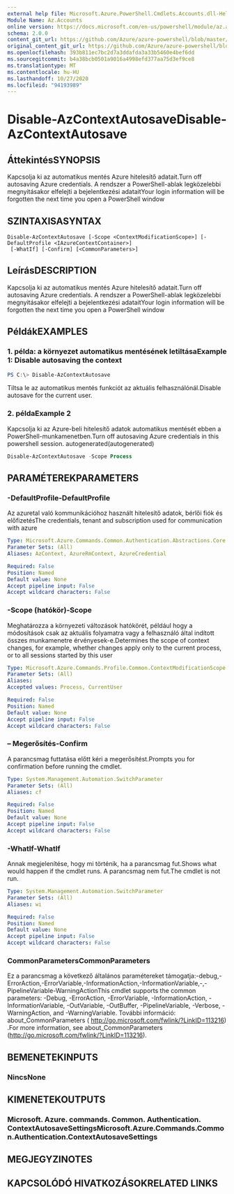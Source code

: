 ```yaml
---
external help file: Microsoft.Azure.PowerShell.Cmdlets.Accounts.dll-Help.xml
Module Name: Az.Accounts
online version: https://docs.microsoft.com/en-us/powershell/module/az.accounts/disable-azcontextautosave
schema: 2.0.0
content_git_url: https://github.com/Azure/azure-powershell/blob/master/src/Accounts/Accounts/help/Disable-AzContextAutosave.md
original_content_git_url: https://github.com/Azure/azure-powershell/blob/master/src/Accounts/Accounts/help/Disable-AzContextAutosave.md
ms.openlocfilehash: 393b811ec7bc2d7a3ddafda3a33b5460e4bef6dd
ms.sourcegitcommit: b4a38bcb0501a9016a4998efd377aa75d3ef9ce8
ms.translationtype: MT
ms.contentlocale: hu-HU
ms.lasthandoff: 10/27/2020
ms.locfileid: "94193989"
---
```

# <span data-ttu-id="ce471-101">Disable-AzContextAutosave</span><span class="sxs-lookup"><span data-stu-id="ce471-101">Disable-AzContextAutosave</span></span>

## <span data-ttu-id="ce471-102">Áttekintés</span><span class="sxs-lookup"><span data-stu-id="ce471-102">SYNOPSIS</span></span>
<span data-ttu-id="ce471-103">Kapcsolja ki az automatikus mentés Azure hitelesítő adatait.</span><span class="sxs-lookup"><span data-stu-id="ce471-103">Turn off autosaving Azure credentials.</span></span>  <span data-ttu-id="ce471-104">A rendszer a PowerShell-ablak legközelebbi megnyitásakor elfelejti a bejelentkezési adatait</span><span class="sxs-lookup"><span data-stu-id="ce471-104">Your login information will be forgotten the next time you open a PowerShell window</span></span>

## <span data-ttu-id="ce471-105">SZINTAXISA</span><span class="sxs-lookup"><span data-stu-id="ce471-105">SYNTAX</span></span>

```
Disable-AzContextAutosave [-Scope <ContextModificationScope>] [-DefaultProfile <IAzureContextContainer>]
 [-WhatIf] [-Confirm] [<CommonParameters>]
```

## <span data-ttu-id="ce471-106">Leírás</span><span class="sxs-lookup"><span data-stu-id="ce471-106">DESCRIPTION</span></span>
<span data-ttu-id="ce471-107">Kapcsolja ki az automatikus mentés Azure hitelesítő adatait.</span><span class="sxs-lookup"><span data-stu-id="ce471-107">Turn off autosaving Azure credentials.</span></span>  <span data-ttu-id="ce471-108">A rendszer a PowerShell-ablak legközelebbi megnyitásakor elfelejti a bejelentkezési adatait</span><span class="sxs-lookup"><span data-stu-id="ce471-108">Your login information will be forgotten the next time you open a PowerShell window</span></span>

## <span data-ttu-id="ce471-109">Példák</span><span class="sxs-lookup"><span data-stu-id="ce471-109">EXAMPLES</span></span>

### <span data-ttu-id="ce471-110">1. példa: a környezet automatikus mentésének letiltása</span><span class="sxs-lookup"><span data-stu-id="ce471-110">Example 1: Disable autosaving the context</span></span>
```powershell
PS C:\> Disable-AzContextAutosave
```

<span data-ttu-id="ce471-111">Tiltsa le az automatikus mentés funkciót az aktuális felhasználónál.</span><span class="sxs-lookup"><span data-stu-id="ce471-111">Disable autosave for the current user.</span></span>

### <span data-ttu-id="ce471-112">2. példa</span><span class="sxs-lookup"><span data-stu-id="ce471-112">Example 2</span></span>

<span data-ttu-id="ce471-113">Kapcsolja ki az Azure-beli hitelesítő adatok automatikus mentését ebben a PowerShell-munkamenetben.</span><span class="sxs-lookup"><span data-stu-id="ce471-113">Turn off autosaving Azure credentials in this powershell session.</span></span> <span data-ttu-id="ce471-114">autogenerated</span><span class="sxs-lookup"><span data-stu-id="ce471-114">(autogenerated)</span></span>

```powershell <!-- Aladdin Generated Example --> 
Disable-AzContextAutosave -Scope Process
```

## <span data-ttu-id="ce471-115">PARAMÉTEREK</span><span class="sxs-lookup"><span data-stu-id="ce471-115">PARAMETERS</span></span>

### <span data-ttu-id="ce471-116">-DefaultProfile</span><span class="sxs-lookup"><span data-stu-id="ce471-116">-DefaultProfile</span></span>
<span data-ttu-id="ce471-117">Az azuretal való kommunikációhoz használt hitelesítő adatok, bérlői fiók és előfizetés</span><span class="sxs-lookup"><span data-stu-id="ce471-117">The credentials, tenant and subscription used for communication with azure</span></span>

```yaml
Type: Microsoft.Azure.Commands.Common.Authentication.Abstractions.Core.IAzureContextContainer
Parameter Sets: (All)
Aliases: AzContext, AzureRmContext, AzureCredential

Required: False
Position: Named
Default value: None
Accept pipeline input: False
Accept wildcard characters: False
```

### <span data-ttu-id="ce471-118">-Scope (hatókör)</span><span class="sxs-lookup"><span data-stu-id="ce471-118">-Scope</span></span>
<span data-ttu-id="ce471-119">Meghatározza a környezeti változások hatókörét, például hogy a módosítások csak az aktuális folyamatra vagy a felhasználó által indított összes munkamenetre érvényesek-e.</span><span class="sxs-lookup"><span data-stu-id="ce471-119">Determines the scope of context changes, for example, whether changes apply only to the current process, or to all sessions started by this user</span></span>

```yaml
Type: Microsoft.Azure.Commands.Profile.Common.ContextModificationScope
Parameter Sets: (All)
Aliases:
Accepted values: Process, CurrentUser

Required: False
Position: Named
Default value: None
Accept pipeline input: False
Accept wildcard characters: False
```

### <span data-ttu-id="ce471-120">– Megerősítés</span><span class="sxs-lookup"><span data-stu-id="ce471-120">-Confirm</span></span>
<span data-ttu-id="ce471-121">A parancsmag futtatása előtt kéri a megerősítést.</span><span class="sxs-lookup"><span data-stu-id="ce471-121">Prompts you for confirmation before running the cmdlet.</span></span>

```yaml
Type: System.Management.Automation.SwitchParameter
Parameter Sets: (All)
Aliases: cf

Required: False
Position: Named
Default value: None
Accept pipeline input: False
Accept wildcard characters: False
```

### <span data-ttu-id="ce471-122">-WhatIf</span><span class="sxs-lookup"><span data-stu-id="ce471-122">-WhatIf</span></span>
<span data-ttu-id="ce471-123">Annak megjelenítése, hogy mi történik, ha a parancsmag fut.</span><span class="sxs-lookup"><span data-stu-id="ce471-123">Shows what would happen if the cmdlet runs.</span></span>
<span data-ttu-id="ce471-124">A parancsmag nem fut.</span><span class="sxs-lookup"><span data-stu-id="ce471-124">The cmdlet is not run.</span></span>

```yaml
Type: System.Management.Automation.SwitchParameter
Parameter Sets: (All)
Aliases: wi

Required: False
Position: Named
Default value: None
Accept pipeline input: False
Accept wildcard characters: False
```

### <span data-ttu-id="ce471-125">CommonParameters</span><span class="sxs-lookup"><span data-stu-id="ce471-125">CommonParameters</span></span>
<span data-ttu-id="ce471-126">Ez a parancsmag a következő általános paramétereket támogatja:-debug,-ErrorAction,-ErrorVariable,-InformationAction,-InformationVariable,-,-PipelineVariable-WarningAction</span><span class="sxs-lookup"><span data-stu-id="ce471-126">This cmdlet supports the common parameters: -Debug, -ErrorAction, -ErrorVariable, -InformationAction, -InformationVariable, -OutVariable, -OutBuffer, -PipelineVariable, -Verbose, -WarningAction, and -WarningVariable.</span></span> <span data-ttu-id="ce471-127">További információ: about_CommonParameters ( http://go.microsoft.com/fwlink/?LinkID=113216) .</span><span class="sxs-lookup"><span data-stu-id="ce471-127">For more information, see about_CommonParameters (http://go.microsoft.com/fwlink/?LinkID=113216).</span></span>

## <span data-ttu-id="ce471-128">BEMENETEK</span><span class="sxs-lookup"><span data-stu-id="ce471-128">INPUTS</span></span>

### <span data-ttu-id="ce471-129">Nincs</span><span class="sxs-lookup"><span data-stu-id="ce471-129">None</span></span>

## <span data-ttu-id="ce471-130">KIMENETEK</span><span class="sxs-lookup"><span data-stu-id="ce471-130">OUTPUTS</span></span>

### <span data-ttu-id="ce471-131">Microsoft. Azure. commands. Common. Authentication. ContextAutosaveSettings</span><span class="sxs-lookup"><span data-stu-id="ce471-131">Microsoft.Azure.Commands.Common.Authentication.ContextAutosaveSettings</span></span>

## <span data-ttu-id="ce471-132">MEGJEGYZI</span><span class="sxs-lookup"><span data-stu-id="ce471-132">NOTES</span></span>

## <span data-ttu-id="ce471-133">KAPCSOLÓDÓ HIVATKOZÁSOK</span><span class="sxs-lookup"><span data-stu-id="ce471-133">RELATED LINKS</span></span>
